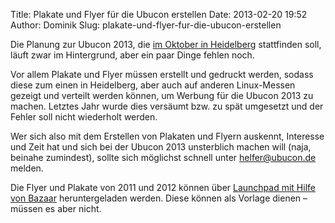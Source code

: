 Title: Plakate und Flyer für die Ubucon erstellen
Date: 2013-02-20 19:52
Author: Dominik
Slug: plakate-und-flyer-fur-die-ubucon-erstellen

Die Planung zur Ubucon 2013, die [im Oktober in
Heidelberg](/2013/vorbereitungen_zur_ubucon_2013_gestartet) stattfinden
soll, läuft zwar im Hintergrund, aber ein paar Dinge fehlen noch.

Vor allem Plakate und Flyer müssen erstellt und gedruckt werden, sodass
diese zum einen in Heidelberg, aber auch auf anderen Linux-Messen
gezeigt und verteilt werden können, um Werbung für die Ubucon 2013 zu
machen. Letztes Jahr wurde dies versäumt bzw. zu spät umgesetzt und der
Fehler soll nicht wiederholt werden.

Wer sich also mit dem Erstellen von Plakaten und Flyern auskennt,
Interesse und Zeit hat und sich bei der Ubucon 2013 unsterblich machen
will (naja, beinahe zumindest), sollte sich möglichst schnell unter
<helfer@ubucon.de> melden.

Die Flyer und Plakate von 2011 und 2012 können über [Launchpad mit Hilfe
von
Bazaar](http://wiki.ubuntuusers.de/LocoTeam/Stammtisch/20100413#LoCo-de-Bazaar-Repository)
heruntergeladen werden. Diese können als Vorlage dienen – müssen es aber
nicht.
